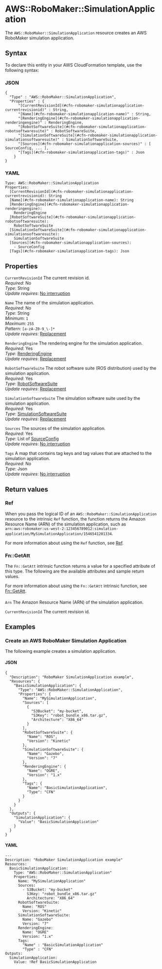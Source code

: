 # AWS::RoboMaker::SimulationApplication<a name="aws-resource-robomaker-simulationapplication"></a>

The `AWS::RoboMaker::SimulationApplication` resource creates an AWS RoboMaker simulation application\.

## Syntax<a name="aws-resource-robomaker-simulationapplication-syntax"></a>

To declare this entity in your AWS CloudFormation template, use the following syntax:

### JSON<a name="aws-resource-robomaker-simulationapplication-syntax.json"></a>

```
{
  "Type" : "AWS::RoboMaker::SimulationApplication",
  "Properties" : {
      "[CurrentRevisionId](#cfn-robomaker-simulationapplication-currentrevisionid)" : String,
      "[Name](#cfn-robomaker-simulationapplication-name)" : String,
      "[RenderingEngine](#cfn-robomaker-simulationapplication-renderingengine)" : RenderingEngine,
      "[RobotSoftwareSuite](#cfn-robomaker-simulationapplication-robotsoftwaresuite)" : RobotSoftwareSuite,
      "[SimulationSoftwareSuite](#cfn-robomaker-simulationapplication-simulationsoftwaresuite)" : SimulationSoftwareSuite,
      "[Sources](#cfn-robomaker-simulationapplication-sources)" : [ SourceConfig, ... ],
      "[Tags](#cfn-robomaker-simulationapplication-tags)" : Json
    }
}
```

### YAML<a name="aws-resource-robomaker-simulationapplication-syntax.yaml"></a>

```
Type: AWS::RoboMaker::SimulationApplication
Properties: 
  [CurrentRevisionId](#cfn-robomaker-simulationapplication-currentrevisionid): String
  [Name](#cfn-robomaker-simulationapplication-name): String
  [RenderingEngine](#cfn-robomaker-simulationapplication-renderingengine): 
    RenderingEngine
  [RobotSoftwareSuite](#cfn-robomaker-simulationapplication-robotsoftwaresuite): 
    RobotSoftwareSuite
  [SimulationSoftwareSuite](#cfn-robomaker-simulationapplication-simulationsoftwaresuite): 
    SimulationSoftwareSuite
  [Sources](#cfn-robomaker-simulationapplication-sources): 
    - SourceConfig
  [Tags](#cfn-robomaker-simulationapplication-tags): Json
```

## Properties<a name="aws-resource-robomaker-simulationapplication-properties"></a>

`CurrentRevisionId`  <a name="cfn-robomaker-simulationapplication-currentrevisionid"></a>
The current revision id\.  
*Required*: No  
*Type*: String  
*Update requires*: [No interruption](https://docs.aws.amazon.com/AWSCloudFormation/latest/UserGuide/using-cfn-updating-stacks-update-behaviors.html#update-no-interrupt)

`Name`  <a name="cfn-robomaker-simulationapplication-name"></a>
The name of the simulation application\.  
*Required*: No  
*Type*: String  
*Minimum*: `1`  
*Maximum*: `255`  
*Pattern*: `[a-zA-Z0-9_\-]*`  
*Update requires*: [Replacement](https://docs.aws.amazon.com/AWSCloudFormation/latest/UserGuide/using-cfn-updating-stacks-update-behaviors.html#update-replacement)

`RenderingEngine`  <a name="cfn-robomaker-simulationapplication-renderingengine"></a>
The rendering engine for the simulation application\.  
*Required*: Yes  
*Type*: [RenderingEngine](aws-properties-robomaker-simulationapplication-renderingengine.md)  
*Update requires*: [Replacement](https://docs.aws.amazon.com/AWSCloudFormation/latest/UserGuide/using-cfn-updating-stacks-update-behaviors.html#update-replacement)

`RobotSoftwareSuite`  <a name="cfn-robomaker-simulationapplication-robotsoftwaresuite"></a>
The robot software suite \(ROS distribution\) used by the simulation application\.  
*Required*: Yes  
*Type*: [RobotSoftwareSuite](aws-properties-robomaker-simulationapplication-robotsoftwaresuite.md)  
*Update requires*: [Replacement](https://docs.aws.amazon.com/AWSCloudFormation/latest/UserGuide/using-cfn-updating-stacks-update-behaviors.html#update-replacement)

`SimulationSoftwareSuite`  <a name="cfn-robomaker-simulationapplication-simulationsoftwaresuite"></a>
The simulation software suite used by the simulation application\.  
*Required*: Yes  
*Type*: [SimulationSoftwareSuite](aws-properties-robomaker-simulationapplication-simulationsoftwaresuite.md)  
*Update requires*: [Replacement](https://docs.aws.amazon.com/AWSCloudFormation/latest/UserGuide/using-cfn-updating-stacks-update-behaviors.html#update-replacement)

`Sources`  <a name="cfn-robomaker-simulationapplication-sources"></a>
The sources of the simulation application\.  
*Required*: Yes  
*Type*: List of [SourceConfig](aws-properties-robomaker-simulationapplication-sourceconfig.md)  
*Update requires*: [No interruption](https://docs.aws.amazon.com/AWSCloudFormation/latest/UserGuide/using-cfn-updating-stacks-update-behaviors.html#update-no-interrupt)

`Tags`  <a name="cfn-robomaker-simulationapplication-tags"></a>
A map that contains tag keys and tag values that are attached to the simulation application\.  
*Required*: No  
*Type*: Json  
*Update requires*: [No interruption](https://docs.aws.amazon.com/AWSCloudFormation/latest/UserGuide/using-cfn-updating-stacks-update-behaviors.html#update-no-interrupt)

## Return values<a name="aws-resource-robomaker-simulationapplication-return-values"></a>

### Ref<a name="aws-resource-robomaker-simulationapplication-return-values-ref"></a>

When you pass the logical ID of an `AWS::RoboMaker::SimulationApplication` resource to the intrinsic `Ref` function, the function returns the Amazon Resource Name \(ARN\) of the simulation application, such as `arn:aws:robomaker:us-west-2:123456789012:simulation-application/MySimulationApplication/1546541201334`\. 

For more information about using the `Ref` function, see [Ref](https://docs.aws.amazon.com/AWSCloudFormation/latest/UserGuide/intrinsic-function-reference-ref.html)\.

### Fn::GetAtt<a name="aws-resource-robomaker-simulationapplication-return-values-fn--getatt"></a>

The `Fn::GetAtt` intrinsic function returns a value for a specified attribute of this type\. The following are the available attributes and sample return values\.

For more information about using the `Fn::GetAtt` intrinsic function, see [Fn::GetAtt](https://docs.aws.amazon.com/AWSCloudFormation/latest/UserGuide/intrinsic-function-reference-getatt.html)\.

#### <a name="aws-resource-robomaker-simulationapplication-return-values-fn--getatt-fn--getatt"></a>

`Arn`  <a name="Arn-fn::getatt"></a>
The Amazon Resource Name \(ARN\) of the simulation application\.

`CurrentRevisionId`  <a name="CurrentRevisionId-fn::getatt"></a>
The current revision id\.

## Examples<a name="aws-resource-robomaker-simulationapplication--examples"></a>



### Create an AWS RoboMaker Simulation Application<a name="aws-resource-robomaker-simulationapplication--examples--Create_an_AWS_RoboMaker_Simulation_Application"></a>

The following example creates a simulation application\.

#### JSON<a name="aws-resource-robomaker-simulationapplication--examples--Create_an_AWS_RoboMaker_Simulation_Application--json"></a>

```
{
  "Description": "RoboMaker SimulationApplication example",
  "Resources": {
    "BasicSimulationApplication": {
      "Type": "AWS::RoboMaker::SimulationApplication",
      "Properties": {
        "Name": "MySimulationApplication",
        "Sources": [
          {
            "S3Bucket": "my-bucket",
            "S3Key": "robot_bundle_x86.tar.gz",
            "Architecture": "X86_64"
          }
        ],
        "RobotSoftwareSuite": {
          "Name": "ROS",
          "Version": "Kinetic"
        },
        "SimulationSoftwareSuite": {
          "Name": "Gazebo",
          "Version": "7"
        },
        "RenderingEngine": {
          "Name": "OGRE",
          "Version": "1.x"
        },
        "Tags": {
          "Name": "BasicSimulationApplication",
          "Type": "CFN"
        }
      }
    }
  },
  "Outputs": {
    "SimulationApplication": {
      "Value": "BasicSimulationApplication"
    }
  }
}
```

#### YAML<a name="aws-resource-robomaker-simulationapplication--examples--Create_an_AWS_RoboMaker_Simulation_Application--yaml"></a>

```
---
Description: "RoboMaker SimulationApplication example"
Resources:
  BasicSimulationApplication:
    Type: "AWS::RoboMaker::SimulationApplication"
    Properties:
      Name: "MySimulationApplication"
      Sources:
        - S3Bucket: "my-bucket"
          S3Key: "robot_bundle_x86.tar.gz"
          Architecture: "X86_64"
      RobotSoftwareSuite:
        Name: "ROS"
        Version: "Kinetic"
      SimulationSoftwareSuite:
        Name: "Gazebo"
        Version: "7"
      RenderingEngine:
        Name: "OGRE"
        Version: "1.x"
      Tags:
        "Name" : "BasicSimulationApplication"
        "Type" : "CFN"
Outputs:
  SimulationApplication:
    Value: !Ref BasicSimulationApplication
```